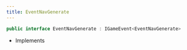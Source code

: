 ```yaml
---
title: EventNavGenerate
---
```


```csharp
public interface EventNavGenerate : IGameEvent<EventNavGenerate>
```

- Implements

